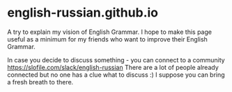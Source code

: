 # english-russian.github.io

A try to explain my vision of English Grammar.
I hope to make this page useful as a minimum for my friends who want to improve their English Grammar.

In case you decide to discuss something - you can connect to a community https://slofile.com/slack/english-russian
There are a lot of people already connected but no one has a clue what to discuss :)
I suppose you can bring a fresh breath to there.

